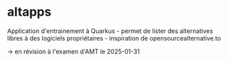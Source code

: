 # altapps
Application d'entrainement à Quarkus - permet de lister des alternatives libres à des logiciels propriétaires - inspiration de opensourcealternative.to

-> en révision à l'examen d'AMT le 2025-01-31

